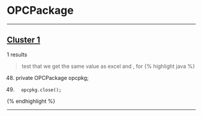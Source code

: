 # OPCPackage

***

## [Cluster 1](./1)
1 results
> test that we get the same value as excel and , for 
{% highlight java %}
48. private OPCPackage opcpkg;
100.       opcpkg.close();
{% endhighlight %}

***

